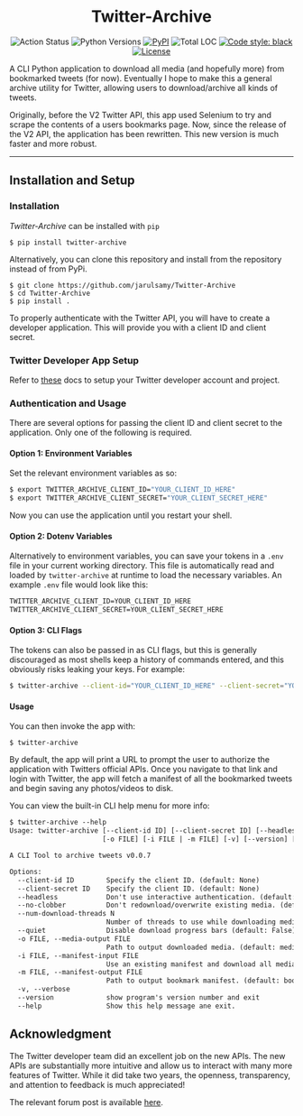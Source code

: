 <h1 align="center">Twitter-Archive</h1>
<p align="center"
<a href="https://github.com/jarulsamy/Twitter-Archive/actions"><img alt="Action Status" src="https://github.com/jarulsamy/Twitter-Archive/actions/workflows/python-version-test.yml/badge.svg"></a>
<img alt="Python Versions" src="https://img.shields.io/pypi/pyversions/Twitter-Archive">
<a href="https://pypi.org/project/Twitter-Archive/"><img alt="PyPI" src="https://img.shields.io/pypi/v/Twitter-Archive"></a>
<img alt="Total LOC" src="https://img.shields.io/tokei/lines/github.com/jarulsamy/twitter-bookmark-downloader">
<a href="https://github.com/psf/black"><img alt="Code style: black" src="https://img.shields.io/badge/code%20style-black-000000.svg"></a>
<a href="https://github.com/jarulsamy/Twitter-Archive/blob/master/LICENSE"><img alt="License" src="https://img.shields.io/github/license/jarulsamy/Twitter-Archive"></a>
</p>

A CLI Python application to download all media (and hopefully more) from
bookmarked tweets (for now). Eventually I hope to make this a general archive
utility for Twitter, allowing users to download/archive all kinds of tweets.

Originally, before the V2 Twitter API, this app used Selenium to try and scrape
the contents of a users bookmarks page. Now, since the release of the V2 API,
the application has been rewritten. This new version is much faster and more
robust.

---

## Installation and Setup

### Installation

_Twitter-Archive_ can be installed with `pip`

    $ pip install twitter-archive

Alternatively, you can clone this repository and install from the repository
instead of from PyPi.

    $ git clone https://github.com/jarulsamy/Twitter-Archive
    $ cd Twitter-Archive
    $ pip install .

To properly authenticate with the Twitter API, you will have to create a
developer application. This will provide you with a client ID and client secret.

### Twitter Developer App Setup

Refer to [these](docs/twitter_dev_setup.md) docs to setup your Twitter developer
account and project.

### Authentication and Usage

There are several options for passing the client ID and client secret to the
application. Only one of the following is required.

#### Option 1: Environment Variables

Set the relevant environment variables as so:

```sh
$ export TWITTER_ARCHIVE_CLIENT_ID="YOUR_CLIENT_ID_HERE"
$ export TWITTER_ARCHIVE_CLIENT_SECRET="YOUR_CLIENT_SECRET_HERE"
```

Now you can use the application until you restart your shell.

#### Option 2: Dotenv Variables

Alternatively to environment variables, you can save your tokens in a `.env`
file in your current working directory. This file is automatically read and
loaded by `twitter-archive` at runtime to load the necessary variables. An
example `.env` file would look like this:

```txt
TWITTER_ARCHIVE_CLIENT_ID=YOUR_CLIENT_ID_HERE
TWITTER_ARCHIVE_CLIENT_SECRET=YOUR_CLIENT_SECRET_HERE
```

#### Option 3: CLI Flags

The tokens can also be passed in as CLI flags, but this is generally discouraged
as most shells keep a history of commands entered, and this obviously risks
leaking your keys. For example:

```sh
$ twitter-archive --client-id="YOUR_CLIENT_ID_HERE" --client-secret="YOUR_CLIENT_SECRET_HERE"
```

#### Usage

You can then invoke the app with:

    $ twitter-archive

By default, the app will print a URL to prompt the user to authorize the
application with Twitters official APIs. Once you navigate to that link and
login with Twitter, the app will fetch a manifest of all the bookmarked tweets
and begin saving any photos/videos to disk.

You can view the built-in CLI help menu for more info:

```txt
$ twitter-archive --help
Usage: twitter-archive [--client-id ID] [--client-secret ID] [--headless] [--no-clobber] [--num-download-threads N] [--quiet]
                       [-o FILE] [-i FILE | -m FILE] [-v] [--version] [--help]

A CLI Tool to archive tweets v0.0.7

Options:
  --client-id ID        Specify the client ID. (default: None)
  --client-secret ID    Specify the client ID. (default: None)
  --headless            Don't use interactive authentication. (default: False)
  --no-clobber          Don't redownload/overwrite existing media. (default: False)
  --num-download-threads N
                        Number of threads to use while downloading media. (default: 8)
  --quiet               Disable download progress bars (default: False)
  -o FILE, --media-output FILE
                        Path to output downloaded media. (default: media)
  -i FILE, --manifest-input FILE
                        Use an existing manifest and download all media. (default: None)
  -m FILE, --manifest-output FILE
                        Path to output bookmark manifest. (default: bookmark-manifest.json)
  -v, --verbose
  --version             show program's version number and exit
  --help                Show this help message ane exit.
```

## Acknowledgment

The Twitter developer team did an excellent job on the new APIs. The new APIs
are substantially more intuitive and allow us to interact with many more
features of Twitter. While it did take two years, the openness, transparency,
and attention to feedback is much appreciated!

The relevant forum post is available
[here](https://twittercommunity.com/t/build-with-bookmarks-on-the-twitter-api-v2/168804).
